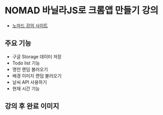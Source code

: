 # NOMAD 바닐라JS로 크롬앱 만들기 강의
* [노마드 강의 사이트](https://nomadcoders.co/javascript-for-beginners/lobby)

## 주요 기능
- 구글 Storage 데이터 저장
- Todo list 기능
- 명언 랜덤 불러오기
- 배경 이미지 랜덤 불러오기
- 날씨 API 사용하기
- 현재 시간 기능

## 강의 후 완료 이미지
